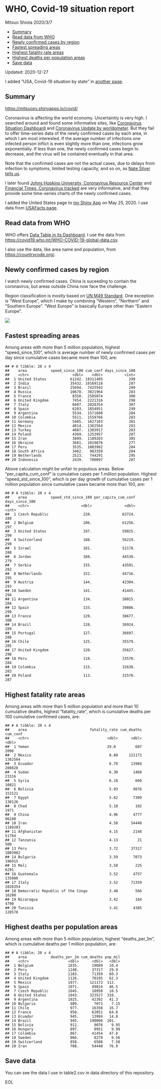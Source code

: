WHO, Covid-19 situation report
================
Mitsuo Shiota
2020/3/7

  - [Summary](#summary)
  - [Read data from WHO](#read-data-from-who)
  - [Newly confirmed cases by region](#newly-confirmed-cases-by-region)
  - [Fastest spreading areas](#fastest-spreading-areas)
  - [Highest fatality rate areas](#highest-fatality-rate-areas)
  - [Highest deaths per population
    areas](#highest-deaths-per-population-areas)
  - [Save data](#save-data)

Updated: 2020-12-27

I added “USA, Covid-19 situation by state” in [another page](USA.md).

## Summary

<https://mitsuoxv.shinyapps.io/covid/>

Coronavirus is affecting the world economy. Uncertaintiy is very high. I
searched around and found some informative sites, like [Coronavirus
Situation
Dashboard](https://who.maps.arcgis.com/apps/opsdashboard/index.html#/c88e37cfc43b4ed3baf977d77e4a0667)
and [Coronavirus Update by
worldometer](https://www.worldometers.info/coronavirus/). But they fail
to offer time-series data of the newly confirmed cases by each area, in
which I am most interested. If the average number of infections one
infected person inflict is even slightly more than one, infections grow
exponentially. If less than one, the newly confirmed cases begin to
decrease, and the virus will be contained eventually in that area.

Note that the confirmed cases are not the actual cases, due to delays
from infection to symptoms, limited testing capacity, and so on, as
[Nate Silver tells
us](https://fivethirtyeight.com/features/coronavirus-case-counts-are-meaningless/).

I later found [Johns Hopkins University, Coronavirus Resource
Center](https://coronavirus.jhu.edu/) and [Financial Times, Coronavirus
tracked](https://www.ft.com/content/a26fbf7e-48f8-11ea-aeb3-955839e06441)
are very informative, and that they provide some time-series charts of
the newly confirmed cases.

I added the United States page to [my Shiny
App](https://mitsuoxv.shinyapps.io/covid/) on May 25, 2020. I use data
from [USAFacts
page](https://usafacts.org/visualizations/coronavirus-covid-19-spread-map/).

## Read data from WHO

WHO offers [Data Table in its Dashboard](https://covid19.who.int/table).
I use the data from
<https://covid19.who.int/WHO-COVID-19-global-data.csv>.

I also use the data, like area name and population, from
<https://countrycode.org/>.

## Newly confirmed cases by region

I watch newly confirmed cases. China is suceeding to contain the
coronavirus, but areas outside China now face the challenge.

Region classification is mostly based on [UN M49
Standard](https://unstats.un.org/unsd/methodology/m49/). One exception
is “West Europe”, which I make by combining “Western”, “Northern” and
“Southern Europe”. “West Europe” is basically Europe other than
“Eastern Europe”.

![](README_files/figure-gfm/chart-1.png)<!-- -->

## Fastest spreading areas

Among areas with more than 5 million population, highest
“speed\_since\_100”, which is average number of newly confirmed cases
per day since cumulative cases became more than 100, are:

    ## # A tibble: 20 x 4
    ##    area           speed_since_100 cum_conf days_since_100
    ##    <chr>                    <dbl>    <dbl>          <int>
    ##  1 United States           61242. 18311405            299
    ##  2 India                   35432. 10169118            287
    ##  3 Brazil                  25694.  7425593            289
    ##  4 Russia                  10678.  3021964            283
    ##  5 France                   8350.  2505074            300
    ##  6 United Kingdom           7454.  2221316            298
    ##  7 Italy                    6607.  2028354            307
    ##  8 Spain                    6203.  1854951            299
    ##  9 Argentina                5534.  1571680            284
    ## 10 Colombia                 5511.  1559766            283
    ## 11 Germany                  5405.  1627103            301
    ## 12 Mexico                   4814.  1362564            283
    ## 13 Turkey                   4607.  1303917            283
    ## 14 Poland                   4369.  1253957            287
    ## 15 Iran                     3899.  1189203            305
    ## 16 Ukraine                  3681.  1019876            277
    ## 17 Peru                     3535.  1003982            284
    ## 18 South Africa             3462.   983359            284
    ## 19 Netherlands              2523.   744291            295
    ## 20 Indonesia                2439.   700097            287

Above calculation might be unfair to populous areas. Below
“per\_capita\_cum\_conf” is cumulative cases per 1 million population.
Highest “speed\_std\_since\_100”, which is per day growth of cumulative
cases per 1 million population since cumulative cases became more than
100, are:

    ## # A tibble: 20 x 4
    ##    area           speed_std_since_100 per_capita_cum_conf days_since_100
    ##    <chr>                        <dbl>               <dbl>          <int>
    ##  1 Czech Republic                220.              63724.            289
    ##  2 Belgium                       206.              61256.            297
    ##  3 United States                 197.              59025.            299
    ##  4 Switzerland                   188.              56219.            299
    ##  5 Israel                        181.              52178.            288
    ##  6 Jordan                        160.              44530.            279
    ##  7 Serbia                        155.              43591.            282
    ##  8 Netherlands                   152.              44716.            295
    ##  9 Austria                       144.              42304.            293
    ## 10 Sweden                        141.              41445.            294
    ## 11 Argentina                     134.              38015.            284
    ## 12 Spain                         133.              39886.            299
    ## 13 France                        129.              38677.            300
    ## 14 Brazil                        128.              36924.            289
    ## 15 Portugal                      127.              36697.            288
    ## 16 Chile                         125.              35579.            285
    ## 17 United Kingdom                120.              35627.            298
    ## 18 Peru                          118.              33570.            284
    ## 19 Colombia                      115.              32638.            283
    ## 20 Poland                        113.              32570.            287

## Highest fatality rate areas

Among areas with more than 5 million population and more than 10
cumulative deaths, highest “fatality\_rate”, which is cumulative deaths
per 100 cumulative confirmed cases, are:

    ## # A tibble: 20 x 4
    ##    area                             fatality_rate cum_deaths cum_conf
    ##    <chr>                                    <dbl>      <dbl>    <dbl>
    ##  1 Yemen                                    29.0         607     2096
    ##  2 Mexico                                    8.89     121172  1362564
    ##  3 Ecuador                                   6.70      13984   208828
    ##  4 Sudan                                     6.30       1468    23316
    ##  5 Syria                                     6.10        660    10821
    ##  6 Bolivia                                   5.93       9076   153121
    ##  7 Egypt                                     5.62       7309   130126
    ##  8 Chad                                      5.18        102     1971
    ##  9 China                                     4.96       4777    96240
    ## 10 Iran                                      4.58      54440  1189203
    ## 11 Afghanistan                               4.15       2148    51764
    ## 12 Tanzania                                  4.13         21      509
    ## 13 Peru                                      3.72      37317  1003982
    ## 14 Bulgaria                                  3.59       7073   196915
    ## 15 Mali                                      3.58        225     6291
    ## 16 Guatemala                                 3.52       4757   135080
    ## 17 Italy                                     3.52      71359  2028354
    ## 18 Democratic Republic of the Congo          3.48        566    16280
    ## 19 Nicaragua                                 3.42        164     4790
    ## 20 Tunisia                                   3.41       4385   128578

## Highest deaths per population areas

Among areas with more than 5 million population, highest
“deaths\_per\_1m”, which is cumulative deaths per 1 million
population, are:

    ## # A tibble: 20 x 4
    ##    area           deaths_per_1m cum_deaths pop_mil
    ##    <chr>                  <dbl>      <dbl>   <dbl>
    ##  1 Belgium                1835.      19089   10.4 
    ##  2 Peru                   1248.      37317   29.9 
    ##  3 Italy                  1183.      71359   60.3 
    ##  4 United Kingdom         1126.      70195   62.3 
    ##  5 Mexico                 1077.     121172  112.  
    ##  6 Spain                  1071.      49824   46.5 
    ##  7 Czech Republic         1045.      10950   10.5 
    ##  8 United States          1043.     323527  310.  
    ##  9 Argentina              1025.      42392   41.3 
    ## 10 Bulgaria                989.       7073    7.15
    ## 11 Chile                   977.      16358   16.7 
    ## 12 France                  958.      62051   64.8 
    ## 13 Ecuador                 945.      13984   14.8 
    ## 14 Brazil                  945.     190006  201.  
    ## 15 Bolivia                 912.       9076    9.95
    ## 16 Hungary                 897.       8951    9.98
    ## 17 Colombia                867.      41454   47.8 
    ## 18 Sweden                  866.       8279    9.56
    ## 19 Switzerland             858.       6508    7.58
    ## 20 Iran                    708.      54440   76.9

## Save data

You can see the data I use in table2.csv in data directory of this
repository.

EOL
